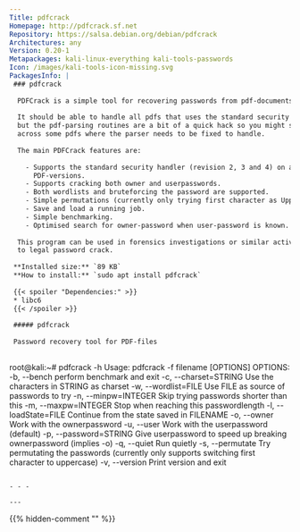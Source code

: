 ```yaml
---
Title: pdfcrack
Homepage: http://pdfcrack.sf.net
Repository: https://salsa.debian.org/debian/pdfcrack
Architectures: any
Version: 0.20-1
Metapackages: kali-linux-everything kali-tools-passwords 
Icon: /images/kali-tools-icon-missing.svg
PackagesInfo: |
 ### pdfcrack
 
  PDFCrack is a simple tool for recovering passwords from pdf-documents.
   
  It should be able to handle all pdfs that uses the standard security handler
  but the pdf-parsing routines are a bit of a quick hack so you might stumble
  across some pdfs where the parser needs to be fixed to handle.
   
  The main PDFCrack features are:
   
    - Supports the standard security handler (revision 2, 3 and 4) on all known
      PDF-versions.
    - Supports cracking both owner and userpasswords.
    - Both wordlists and bruteforcing the password are supported.
    - Simple permutations (currently only trying first character as Upper Case).
    - Save and load a running job.
    - Simple benchmarking.
    - Optimised search for owner-password when user-password is known.
   
  This program can be used in forensics investigations or similar activities,
  to legal password crack.
 
 **Installed size:** `89 KB`  
 **How to install:** `sudo apt install pdfcrack`  
 
 {{< spoiler "Dependencies:" >}}
 * libc6 
 {{< /spoiler >}}
 
 ##### pdfcrack
 
 Password recovery tool for PDF-files
 
 ```
 root@kali:~# pdfcrack -h
 Usage: pdfcrack -f filename [OPTIONS]
 OPTIONS:
 -b, --bench		perform benchmark and exit
 -c, --charset=STRING	Use the characters in STRING as charset
 -w, --wordlist=FILE	Use FILE as source of passwords to try
 -n, --minpw=INTEGER	Skip trying passwords shorter than this
 -m, --maxpw=INTEGER	Stop when reaching this passwordlength
 -l, --loadState=FILE	Continue from the state saved in FILENAME
 -o, --owner		Work with the ownerpassword
 -u, --user		Work with the userpassword (default)
 -p, --password=STRING	Give userpassword to speed up breaking
 			ownerpassword (implies -o)
 -q, --quiet		Run quietly
 -s, --permutate		Try permutating the passwords (currently only
 			supports switching first character to uppercase)
 -v, --version		Print version and exit
 ```
 
 - - -
 
---
```

{{% hidden-comment "<!--Do not edit anything above this line-->" %}}
